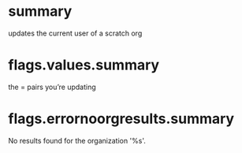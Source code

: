 # summary

updates the current user of a scratch org

# flags.values.summary

the <fieldName>=<value> pairs you’re updating

# flags.errornoorgresults.summary

No results found for the organization '%s'.
